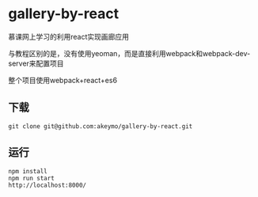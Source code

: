 # gallery-by-react
慕课网上学习的利用react实现画廊应用

与教程区别的是，没有使用yeoman，而是直接利用webpack和webpack-dev-server来配置项目

整个项目使用webpack+react+es6

## 下载
```
git clone git@github.com:akeymo/gallery-by-react.git
```

## 运行
```
npm install  
npm run start
http://localhost:8000/
```

